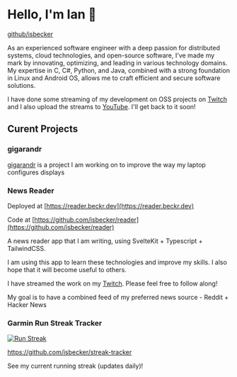 
# Hello, I'm Ian 👋

[github/isbecker](https://github.com/isbecker)

As an experienced software engineer with a deep passion for distributed systems, cloud technologies, and open-source software, I've made my mark by innovating, optimizing, and leading in various technology domains. My expertise in C, C#, Python, and Java, combined with a strong foundation in Linux and Android OS, allows me to craft efficient and secure software solutions.

I have done some streaming of my development on OSS projects on [Twitch](https://twitch.tv/beckrdev) and I also upload the streams to [YouTube](https://youtube.com/@beckrdev).
I'll get back to it soon!

## Curent Projects

### gigarandr

[gigarandr](https://github.com/isbecker/gigarandr) is a project I am working on to improve the way my laptop configures displays

### News Reader

Deployed at [https://reader.beckr.dev](https://reader.beckr.dev)

Code at [https://github.com/isbecker/reader](https://github.com/isbecker/reader)

A news reader app that I am writing, using SvelteKit + Typescript + TailwindCSS.

I am using this app to learn these technologies and improve my skills. I also hope that it will become useful to others.

I have streamed the work on my [Twitch](https://twitch.tv/beckrdev). Please feel free to follow along!

My goal is to have a combined feed of my preferred news source - Reddit + Hacker News

### Garmin Run Streak Tracker

[![Run Streak](https://img.shields.io/badge/dynamic/json?url=https%3A%2F%2Fraw.githubusercontent.com%2Fisbecker%2Fstreak-tracker%2Fmain%2Fstreak.json&query=%24.total_count&suffix=%20days&style=for-the-badge&label=%F0%9F%8F%83%20Run%20Streak&color=lawngreen&link=https%3A%2F%2Fgithub.com%2Fisbecker%2Fstreak-tracker)](https://github.com/isbecker/streak-tracker)

<https://github.com/isbecker/streak-tracker>

See my current running streak (updates daily)!
